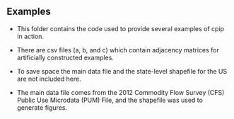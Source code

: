 ## Examples

* This folder contains the code used to provide several examples of cpip in action.

* There are csv files (a, b, and c) which contain adjacency matrices for artificially constructed examples.

* To save space the main data file and the state-level shapefile for the US are not included here.

* The main data file comes from the 2012 Commodity Flow Survey (CFS) Public Use Microdata (PUM) File, and the shapefile was used to generate figures.
